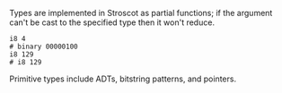 Types are implemented in Stroscot as partial functions; if the argument can't be cast to the specified type then it won't reduce.
```
i8 4
# binary 00000100
i8 129
# i8 129
```
Primitive types include ADTs, bitstring patterns, and pointers.
